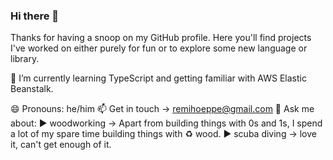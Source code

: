 ### Hi there 👋 

Thanks for having a snoop on my GitHub profile.
Here you'll find projects I've worked on either purely for fun or to explore some new language or library.


🌱 I’m currently learning TypeScript and getting familiar with AWS Elastic Beanstalk.

 
😄 Pronouns: he/him
📫 Get in touch ->  remihoeppe@gmail.com
💬 Ask me about:
:arrow_forward: woodworking -> Apart from building things with 0s and 1s, I spend a lot of my spare time building things with :recycle: wood. 
:arrow_forward: scuba diving -> love it, can't get enough of it.
